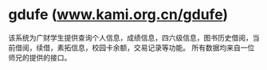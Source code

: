 # gdufe (www.kami.org.cn/gdufe)
  该系统为广财学生提供查询个人信息，成绩信息，四六级信息，图书历史借阅，当前借阅，续借，素拓信息，校园卡余额，交易记录等功能。
所有数据均来自一位师兄的提供的接口。
